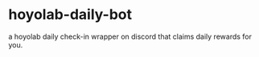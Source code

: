 # hoyolab-daily-bot

a hoyolab daily check-in wrapper on discord that claims daily rewards for you.
